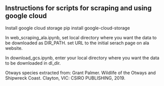## Instructions for scripts for scraping and using google cloud

Install google cloud storage
pip install google-cloud-storage

In web_scraping_ala.ipynb, set local directory where you want the data to be downloaded as DIR_PATH. set URL to the initial serach page on ala website.

In download_gcs.ipynb, enter your local directory where you want the data to be downloaded in dl_dir.

Otways species extracted from:
Grant Palmer. Wildlife of the Otways and Shipwreck Coast. Clayton, VIC: CSIRO PUBLISHING, 2019. 
